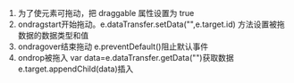 1. 为了使元素可拖动，把 draggable 属性设置为 true
2. ondragstart开始拖动。e.dataTransfer.setData("",e.target.id) 方法设置被拖数据的数据类型和值
3. ondragover结束拖动 e.preventDefault()阻止默认事件
4. ondrop被拖入 var data=e.dataTransfer.getData("")获取数据 e.target.appendChild(data)插入

# 